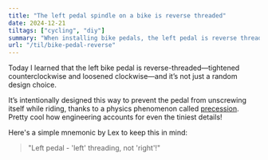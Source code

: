 ```yaml
---
title: "The left pedal spindle on a bike is reverse threaded"
date: 2024-12-21
tiltags: ["cycling", "diy"]
summary: "When installing bike pedals, the left pedal is reverse threaded - turn clockwise to loosen, counterclockwise to tighten."
url: "/til/bike-pedal-reverse"
---
```


Today I learned that the left bike pedal is reverse-threaded—tightened counterclockwise and loosened clockwise—and it’s not just a random design choice.

It’s intentionally designed this way to prevent the pedal from unscrewing itself while riding, thanks to a physics phenomenon called [precession](https://en.wikipedia.org/wiki/Precession). Pretty cool how engineering accounts for even the tiniest details!

Here's a simple mnemonic by Lex to keep this in mind:

>"Left pedal - 'left' threading, not 'right'!"

